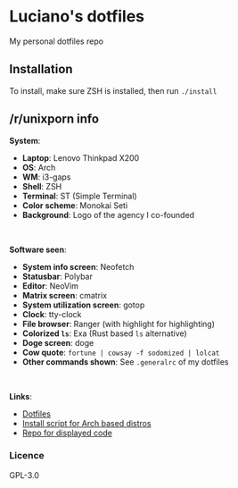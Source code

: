 # Luciano's dotfiles

My personal dotfiles repo

## Installation

To install, make sure ZSH is installed, then run `./install`

## /r/unixporn info

**System**:

* **Laptop**: Lenovo Thinkpad X200
* **OS**: Arch
* **WM**: i3-gaps
* **Shell**: ZSH
* **Terminal**: ST (Simple Terminal)
* **Color scheme**: Monokai Seti
* **Background**: Logo of the agency I co-founded

&#x200B;

**Software seen**:

* **System info screen**: Neofetch
* **Statusbar**: Polybar
* **Editor**: NeoVim
* **Matrix screen**: cmatrix
* **System utilization screen**: gotop
* **Clock**: tty-clock
* **File browser**: Ranger (with highlight for highlighting)
* **Colorized `ls`**: Exa (Rust based `ls` alternative)
* **Doge screen**: doge
* **Cow quote**: `fortune | cowsay -f sodomized | lolcat`
* **Other commands shown**: See `.generalrc` of my dotfiles

&#x200B;

**Links**:

* [Dotfiles](https://github.com/lucianonooijen/dotfiles)
* [Install script for Arch based distros](https://github.com/lucianonooijen/larbs)
* [Repo for displayed code](https://github.com/BytecodeOpenSource/PingPong-API)

### Licence

GPL-3.0
